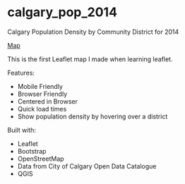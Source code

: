 # calgary_pop_2014
Calgary Population Density by Community District for 2014

[Map](http://tforward.github.io/calgary_pop_2014/)

This is the first Leaflet map I made when learning leaflet. 

Features:
- Mobile Friendly
- Browser Friendly
- Centered in Browser
- Quick load times
- Show population density by hovering over a district

Built with:
- Leaflet
- Bootstrap
- OpenStreetMap
- Data from City of Calgary Open Data Catalogue
- QGIS
